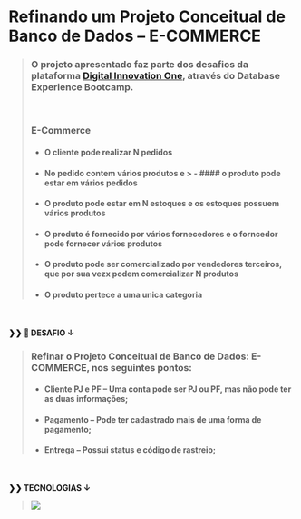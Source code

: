 # Refinando um Projeto Conceitual de Banco de Dados – E-COMMERCE

> ### O projeto apresentado faz parte dos desafios da plataforma [Digital Innovation One](https://web.digitalinnovation.one/home), através do Database Experience Bootcamp.
><br>
>
> ### E-Commerce
> - #### O cliente pode realizar N pedidos
> - ####  No pedido contem vários produtos e > - ####  o produto pode estar em vários pedidos
> - ####  O produto pode estar em N estoques e os estoques possuem vários produtos
> - ####  O produto é fornecido por vários fornecedores e o forncedor pode fornecer vários produtos
> - ####  O produto pode ser comercializado por vendedores terceiros, que por sua vezx podem comercializar N produtos
> - ####  O produto pertece a uma unica categoria

<br>
  <p>
    <strong>❯❯ 🚀 DESAFIO ↓</strong><br>
  </p>

> ### Refinar o Projeto Conceitual de Banco de Dados: E-COMMERCE, nos seguintes pontos:
>
> - #### Cliente PJ e PF – Uma conta pode ser PJ ou PF, mas não pode ter as duas informações;
> - ####  Pagamento – Pode ter cadastrado mais de uma forma de pagamento;
> - ####  Entrega – Possui status e código de rastreio;

 <br>
  <p>
    <strong>❯❯ TECNOLOGIAS ↓</strong><br>
  </p>

> <img src="https://img.shields.io/badge/MYSQL WORKBENCH-000000?logo=mysql"/>

#